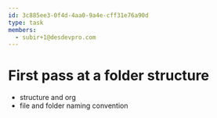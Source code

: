```yaml
---
id: 3c885ee3-0f4d-4aa0-9a4e-cff31e76a90d
type: task
members:
  - subir+1@desdevpro.com
---
```


# First pass at a folder structure

- structure and org
- file and folder naming convention
